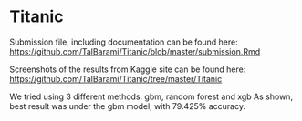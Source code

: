 # Titanic
Submission file, including documentation can be found here:
https://github.com/TalBarami/Titanic/blob/master/submission.Rmd

Screenshots of the results from Kaggle site can be found here:
https://github.com/TalBarami/Titanic/tree/master/Titanic

We tried using 3 different methods: gbm, random forest and xgb
As shown, best result was under the gbm model, with 79.425% accuracy.
